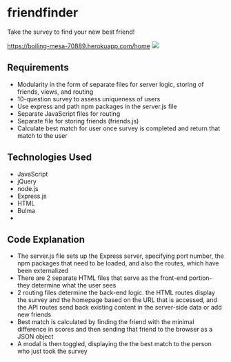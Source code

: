 # friendfinder

Take the survey to find your new best friend!

https://boiling-mesa-70889.herokuapp.com/home
<img src="css/screenrecord.gif">

<h2>Requirements</h2>
<ul>
<li>Modularity in the form of separate files for server logic, storing of friends, views, and routing</li>
<li>10-question survey to assess uniqueness of users</li>
<li>Use express and path npm packages in the server.js file</li>
<li>Separate JavaScript files for routing</li>
<li>Separate file for storing friends (friends.js)</li>
<li>Calculate best match for user once survey is completed and return that match to the user</li>
</ul>
<h2>Technologies Used</h2>
<ul>
<li>JavaScript</li>
<li>jQuery</li>
<li>node.js</li>
<li>Express.js</li>
<li>HTML</li>
<li>Bulma<li>
</ul>

<h2>Code Explanation</h2>
<ul>
<li>The server.js file sets up the Express server, specifying port number, the npm packages that need to be loaded, and also the routes, which  have been externalized </li>
<li>There are 2 separate HTML files that serve as the front-end portion- they determine what the user sees</li>
<li>2 routing files determine the back-end logic. the HTML routes display the survey and the homepage based on the URL that is accessed, and the API routes send back existing content in the server-side data or add new friends</li>

<li>Best match is calculated by finding the friend with the minimal difference in scores and then sending that friend to the browser as a JSON object</li>
<li>A modal is then toggled, displaying the the best match to the person who just took the survey</li>

